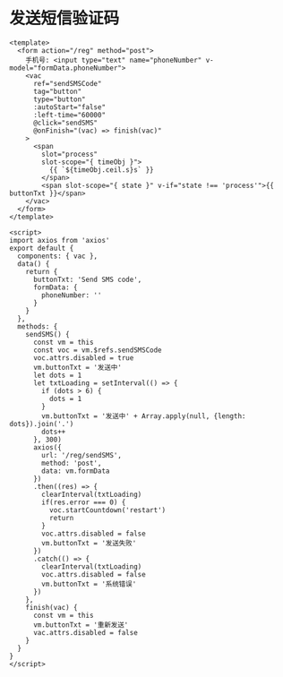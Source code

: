 # 发送短信验证码

<template>
<ClientOnly>
  手机号: <input type="text" name="phoneNumber">
  <vac
    ref="sendSMSCode"
    tag="button"
    type="button"
    :autoStart="false"
    :left-time="6000"
    @click="sendSMS"
    @onFinish="(vac) => finish(vac)"
  >
    <span
      slot="process"
      slot-scope="{ timeObj }">
        {{ `${timeObj.ceil.s}s` }}
      </span>
      <span slot-scope="{ state }" v-if="state !== 'process'">{{ buttonTxt }}</span>
  </vac>
</ClientOnly>
</template>

``` vue
<template>
  <form action="/reg" method="post">
    手机号: <input type="text" name="phoneNumber" v-model="formData.phoneNumber">
    <vac
      ref="sendSMSCode"
      tag="button"
      type="button"
      :autoStart="false"
      :left-time="60000"
      @click="sendSMS"
      @onFinish="(vac) => finish(vac)"
    >
      <span
        slot="process"
        slot-scope="{ timeObj }">
          {{ `${timeObj.ceil.s}s` }}
        </span>
        <span slot-scope="{ state }" v-if="state !== 'process'">{{ buttonTxt }}</span>
    </vac>
  </form>
</template>

<script>
import axios from 'axios'
export default {
  components: { vac },
  data() {
    return {
      buttonTxt: 'Send SMS code',
      formData: {
        phoneNumber: ''
      }
    }
  },
  methods: {
    sendSMS() {
      const vm = this
      const voc = vm.$refs.sendSMSCode
      voc.attrs.disabled = true
      vm.buttonTxt = '发送中'
      let dots = 1
      let txtLoading = setInterval(() => {
        if (dots > 6) {
          dots = 1
        }
        vm.buttonTxt = '发送中' + Array.apply(null, {length: dots}).join('.')
        dots++
      }, 300)
      axios({
        url: '/reg/sendSMS',
        method: 'post',
        data: vm.formData
      })
      .then((res) => {
        clearInterval(txtLoading)
        if(res.error === 0) {
          voc.startCountdown('restart')
          return
        }
        voc.attrs.disabled = false
        vm.buttonTxt = '发送失败'
      })
      .catch(() => {
        clearInterval(txtLoading)
        voc.attrs.disabled = false
        vm.buttonTxt = '系统错误'
      })
    },
    finish(vac) {
      const vm = this
      vm.buttonTxt = '重新发送'
      vac.attrs.disabled = false
    }
  }
}
</script>
```

<script>
import vac from '../../../vue-awesome-countdown.vue'
import axios from 'axios'
export default {
  components: { vac },
  data() {
    return {
      buttonTxt: '发送短信验证码'
    }
  },
  methods: {
    sendSMS() {
      const vm = this
      vm.$refs.sendSMSCode.attrs.disabled = true
      vm.buttonTxt = '发送中'
      let dots = 1
      let txtLoading = setInterval(() => {
        if (dots > 6) {
          dots = 1
        }
        vm.buttonTxt = '发送中' + Array.apply(null, {length: dots}).join('.')
        dots++
      }, 300)
      setTimeout(() => {
        clearInterval(txtLoading)
        vm.$refs.sendSMSCode.startCountdown('restart')
      }, 3000)
    },
    finish(vac) {
      const vm = this
      vm.buttonTxt = '重新发送'
      vac.attrs.disabled = false
    }
  }
}
</script>